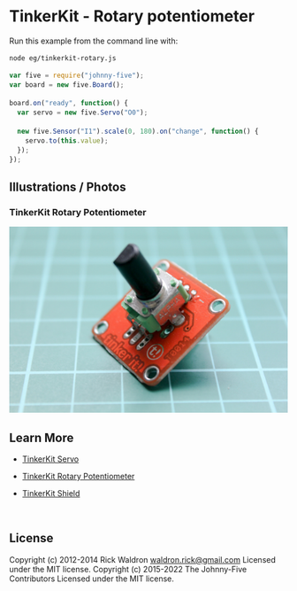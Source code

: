 <!--remove-start-->

# TinkerKit - Rotary potentiometer

<!--remove-end-->








Run this example from the command line with:
```bash
node eg/tinkerkit-rotary.js
```


```javascript
var five = require("johnny-five");
var board = new five.Board();

board.on("ready", function() {
  var servo = new five.Servo("O0");

  new five.Sensor("I1").scale(0, 180).on("change", function() {
    servo.to(this.value);
  });
});

```


## Illustrations / Photos


### TinkerKit Rotary Potentiometer



![docs/images/tinkerkit-rotary.png](images/tinkerkit-rotary.png)  







## Learn More

- [TinkerKit Servo](http://tinkerkit.tihhs.nl/servo/)

- [TinkerKit Rotary Potentiometer](http://tinkerkit.tihhs.nl/rotary-pot/)

- [TinkerKit Shield](http://tinkerkit.tihhs.nl/shield/)

&nbsp;

<!--remove-start-->

## License
Copyright (c) 2012-2014 Rick Waldron <waldron.rick@gmail.com>
Licensed under the MIT license.
Copyright (c) 2015-2022 The Johnny-Five Contributors
Licensed under the MIT license.

<!--remove-end-->
